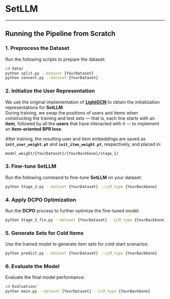 # SetLLM
---

## Running the Pipeline from Scratch

### 1. Preprocess the Dataset
Run the following scripts to prepare the dataset:
```bash
cd data/
python split.py --dataset {YourDataset}
python convert.py --dataset {YourDataset}
```

### 2. Initialize the User Representation
We use the original implementation of [**LightGCN**](https://github.com/gusye1234/LightGCN-PyTorch) to obtain the initialization representations for **SetLLM**.  
During training, we swap the positions of users and items when constructing the training and test sets — that is, each line starts with an **item**, followed by all the **users** that have interacted with it — to implement an **item-oriented BPR loss**.  

After training, the resulting user and item embeddings are saved as **`init_user_weight.pt`** and **`init_item_weight.pt`**, respectively, and placed in:
```bash
model_weight/{YourDataset}/{YourBackbone}/stage_1/
```

### 3. Fine-tune SetLLM
Run the following command to fine-tune **SetLLM** on your dataset:
```bash
python Stage_2.py --dataset {YourDataset} --LLM_type {YourBackbone}
```

### 4. Apply DCPO Optimization
Run the **DCPO** process to further optimize the fine-tuned model:
```bash
python Stage_3_fin.py --dataset {YourDataset} --LLM_type {YourBackbone}
```

### 5. Generate Sets for Cold Items
Use the trained model to generate item sets for cold-start scenarios:
```bash
python predict.py --dataset {YourDataset} --LLM_type {YourBackbone}
```

### 6. Evaluate the Model
Evaluate the final model performance:
```bash
cd Evaluation/
python main.py --dataset {YourDataset} --LLM_type {YourBackbone}
```
